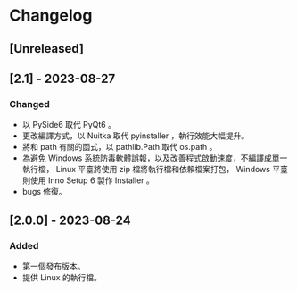 # Changelog

## [Unreleased]

## [2.1] - 2023-08-27

### Changed

- 以 PySide6 取代 PyQt6 。
- 更改編譯方式，以 Nuitka 取代 pyinstaller ，執行效能大幅提升。
- 將和 path 有關的函式，以 pathlib.Path 取代 os.path 。
- 為避免 Windows 系統防毒軟體誤報，以及改善程式啟動速度，不編譯成單一執行檔， Linux 平臺將使用 zip 檔將執行檔和依賴檔案打包， Windows 平臺則使用 Inno Setup 6 製作 Installer 。
- bugs 修復。

## [2.0.0] - 2023-08-24

### Added

- 第一個發布版本。
- 提供 Linux 的執行檔。
